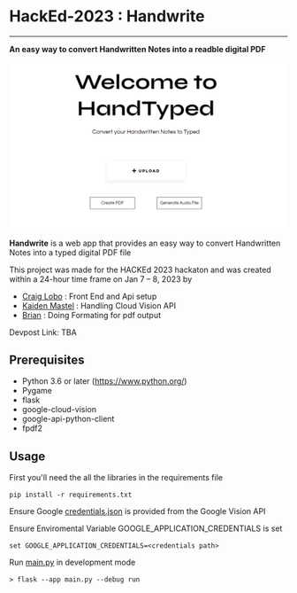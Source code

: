 # HackEd-2023 : Handwrite
---
**An easy way to convert Handwritten Notes into a readble digital PDF**

![banner](./img/original.png)

**Handwrite** is a web app that provides an easy way to convert Handwritten Notes into a typed digital PDF file

This project was made for the HACKEd 2023 hackaton and was created within a 24-hour time frame on Jan 7 – 8, 2023 by

- [Craig Lobo](https://github.com/craiglobo1) : Front End and Api setup 
- [Kaiden Mastel](https://github.com/KaidenMastel) : Handling Cloud Vision API
- [Brian](https://github.com/koalazzzzzz) : Doing Formating for pdf output

Devpost Link: TBA
## Prerequisites
- Python 3.6 or later (https://www.python.org/)
- Pygame
- flask
- google-cloud-vision
- google-api-python-client
- fpdf2

## Usage
First you'll need the all the libraries in the requirements file 
```shell
pip install -r requirements.txt
```
Ensure Google [credentials.json]() is provided from the Google Vision API

Ensure Enviromental Variable GOOGLE_APPLICATION_CREDENTIALS is set
```shell
set GOOGLE_APPLICATION_CREDENTIALS=<credentials path>
```

Run [main.py](./main.py) in development mode
```shell
> flask --app main.py --debug run
```